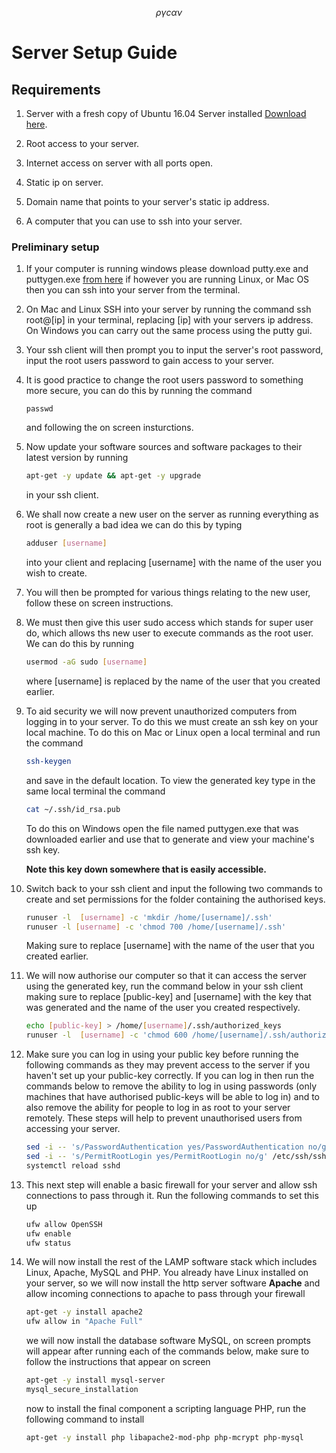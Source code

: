 <script type="text/javascript" async
	src="https://cdn.mathjax.org/mathjax/latest/MathJax.js?config=TeX-MML-AM_CHTML">
</script>
$$\rho \gamma c \alpha \nu$$
# **Server Setup Guide**

## **Requirements**
1. Server with a fresh copy of Ubuntu 16.04 Server installed [Download here](http://www.ubuntu.com/download/server).

2. Root access to your server.

3. Internet access on server with all ports open.

4. Static ip on server.

4. Domain name that points to your server's static ip address.

5. A computer that you can use to ssh into your server.

### **Preliminary setup**
1. If your computer is running windows please download putty.exe and puttygen.exe [from here](http://www.chiark.greenend.org.uk/~sgtatham/putty/download.html)
   if however you are running Linux, or Mac OS then you can ssh into your server from the terminal.
2. On Mac and Linux SSH into your server by running the command ssh root@[ip] in your terminal, replacing [ip] with your
	servers ip address. On Windows you can carry out the same process using the putty gui.
3. Your ssh client will then prompt you to input the server's root password, input the root users password to gain access to your server.
4. It is good practice to change the root users password to something more secure, you can do this by running the command
	```shell 
	passwd
	```
	and following the on screen insturctions.

5. Now update your software sources and software packages to their latest version by running
   
   ```bash 
   apt-get -y update && apt-get -y upgrade
   ```

   in your ssh client.

6. We shall now create a new user on the server as running everything as root is generally a bad idea we can do this by typing
   
   ```bash 
   adduser [username]
   ```

   into your client and replacing [username] with the name of the user you wish to create.

7. You will then be prompted for various things relating to the new user, follow these on screen instructions.

8. We must then give this user sudo access which stands for super user do, which allows ths new user to execute commands as the root user.
   We can do this by running

   ```bash 
   usermod -aG sudo [username]
   ```

   where [username] is replaced by the name of the user that you created earlier.

9. To aid security we will now prevent unauthorized computers from logging in to your server. To do this we must create an ssh key on your local machine.
   To do this on Mac or Linux open a local terminal and run the command
   
   ```bash
   ssh-keygen
   ```

   and save in the default location. To view the generated key type in the same local terminal the command
   
   ```bash 
   cat ~/.ssh/id_rsa.pub
   ```

   To do this on Windows open the file named puttygen.exe that was downloaded earlier and use that to generate and view your machine's ssh key.
   
   **Note this key down somewhere that is easily accessible.**

10. Switch back to your ssh client and input the following two commands to create and set permissions for the folder containing the authorised keys.
	
	```bash
	runuser -l  [username] -c 'mkdir /home/[username]/.ssh'
	runuser -l [username] -c 'chmod 700 /home/[username]/.ssh'
	```

	Making sure to replace [username] with the name of the user that you created earlier.

11. We will now authorise our computer so that it can access the server using the generated key, run the command below in your ssh client making sure 
	to replace [public-key] and [username] with the key that was generated and the name of the user you created respectively.
	
	```bash
	echo [public-key] > /home/[username]/.ssh/authorized_keys
	runuser -l  [username] -c 'chmod 600 /home/[username]/.ssh/authorized_keys'
	```

12. Make sure you can log in using your public key before running the following commands as they may prevent access to the server if you haven't set
	 up your public-key correctly. If you can log in then run the commands below to remove the ability to log in using passwords (only machines that 
	 have authorised public-keys will be able to log in) and to also remove the ability for people to log in as root to your server remotely. These steps
	 will help to prevent unauthorised users from accessing your server.

	 ```bash
	 sed -i -- 's/PasswordAuthentication yes/PasswordAuthentication no/g' /etc/ssh/sshd_config
	 sed -i -- 's/PermitRootLogin yes/PermitRootLogin no/g' /etc/ssh/sshd_config
	 systemctl reload sshd
	 ```

13. This next step will enable a basic firewall for your server and allow ssh connections to pass through it.
	Run the following commands to set this up

	```bash 
	ufw allow OpenSSH
	ufw enable
	ufw status
	```

14. We will now install the rest of the LAMP software stack which includes Linux, Apache, MySQL and PHP. You already have Linux installed on your server, so we will now
install the http server software **Apache** and allow incoming connections to apache to pass through your firewall

	```bash
	apt-get -y install apache2
	ufw allow in "Apache Full"
	```

	we will now install the database software MySQL, on screen prompts will appear after running each of the commands below, make sure to follow the instructions that appear on screen
	
	```bash
	apt-get -y install mysql-server
	mysql_secure_installation
	```

	now to install the final component a scripting language PHP, run the following command to install

	```bash
	apt-get -y install php libapache2-mod-php php-mcrypt php-mysql
	```
